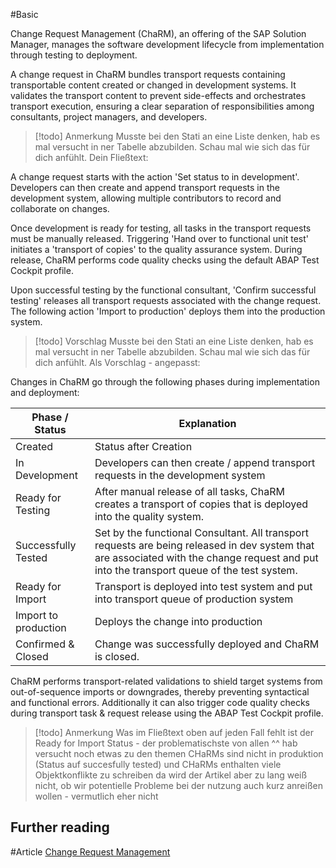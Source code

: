 #Basic 

Change Request Management (ChaRM), an offering of the SAP Solution Manager, manages the software development lifecycle from implementation through testing to deployment.

A change request in ChaRM bundles transport requests containing transportable content created or changed in development systems. It validates the transport content to prevent side-effects and orchestrates transport execution, ensuring a clear separation of responsibilities among consultants, project managers, and developers.

> [!todo] Anmerkung
> Musste bei den Stati an eine Liste denken, hab es mal versucht in ner Tabelle abzubilden. Schau mal wie sich das für dich anfühlt.
> Dein Fließtext:

A change request starts with the action 'Set status to in development'. Developers can then create and append transport requests in the development system, allowing multiple contributors to record and collaborate on changes.

Once development is ready for testing, all tasks in the transport requests must be manually released. Triggering 'Hand over to functional unit test' initiates a 'transport of copies' to the quality assurance system. During release, ChaRM performs code quality checks using the default ABAP Test Cockpit profile.

Upon successful testing by the functional consultant, 'Confirm successful testing' releases all transport requests associated with the change request. The following action 'Import to production' deploys them into the production system. 

> [!todo] Vorschlag
> Musste bei den Stati an eine Liste denken, hab es mal versucht in ner Tabelle abzubilden. Schau mal wie sich das für dich anfühlt.
> Als Vorschlag - angepasst:

Changes in ChaRM go through the following phases during implementation and deployment:

| Phase / Status       | Explanation                                                                                                                                                                                |
| -------------------- | ------------------------------------------------------------------------------------------------------------------------------------------------------------------------------------------ |
| Created              | Status after Creation                                                                                                                                                                      |
| In Development       | Developers can then create / append transport requests in the development system                                                                                                           |
| Ready for Testing    | After manual release of all tasks, ChaRM creates a transport of copies that is deployed into the quality system.                                                                           |
| Successfully Tested  | Set by the functional Consultant. All transport requests are being released in dev system that are associated with the change request and put into the transport queue of the test system. |
| Ready for Import     | Transport is deployed into test system and put into transport queue of production system                                                                                                   |
| Import to production | Deploys the change into production                                                                                                                                                         |
| Confirmed & Closed   | Change was successfully deployed and ChaRM is closed.                                                                                                                                      |

ChaRM performs transport-related validations to shield target systems from out-of-sequence imports or downgrades, thereby preventing syntactical and functional errors. Additionally it can also trigger code quality checks during transport task & request release using the ABAP Test Cockpit profile.

> [!todo] Anmerkung
>  Was im Fließtext oben auf jeden Fall fehlt ist der Ready for Import Status - der problematischste von allen ^^
>  hab versucht noch etwas zu den themen 
>  CHaRMs sind nicht in produktion (Status auf succesfully tested) und
>  CHaRMs enthalten viele Objektkonflikte zu schreiben
>  da wird der Artikel aber zu lang
>  weiß nicht, ob wir potentielle Probleme bei der nutzung auch kurz anreißen wollen - vermutlich eher nicht

## Further reading

#Article [Change Request Management](https://help.sap.com/docs/SAP_Solution_Manager/8b923a2175be4939816f0981b73856c7/4c3acb82b50843b4e10000000a42189e.html?locale=de-DE)
